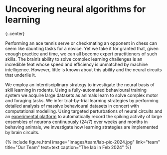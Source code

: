 ---
---

# Uncovering neural algorithms for learning
{:.center}

Performing an ace tennis serve or checkmating an opponent in chess can seem like daunting tasks for a novice. Yet we take it for granted that, given enough practice and time, we can all become expert practitioners of such skills. The brain’s ability to solve complex learning challenges is an incredible feat whose speed and efficiency is unmatched by machine intelligence. However, little is known about this ability and the neural circuits that underlie it. 

We employ an interdisciplinary strategy to investigate the neural basis of skill learning in rodents. Using a fully-automated behavioural training system we acquire large datasets as animals learn to solve complex motor and foraging tasks. We infer trial-by-trial learning strategies by performing detailed analysis of massive behavioural datasets in concert with computational modelling. Using targeted perturbations of neural circuits and an [experimental platform](https://elifesciences.org/articles/27702) to automatically record the spiking activity of large ensembles of neurons continuously (24/7) over weeks and months in behaving animals, we investigate how learning strategies are implemented by brain circuits.


{%
  include figure.html
  image="images/team/lab-pic-2024.jpg"
  link="team"
  title="Our Team"
  text=text
  caption="The lab in Feb 2024"
%}
